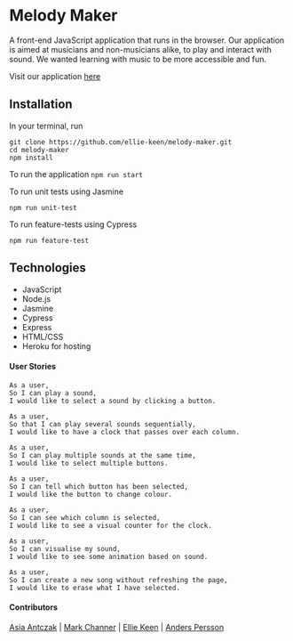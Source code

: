 # Melody Maker

A front-end JavaScript application that runs in the browser. Our application is aimed at musicians and non-musicians alike, to play and interact with sound. We wanted learning with music to be more accessible and fun. 

Visit our application [here](https://melody-maker.herokuapp.com/)

## Installation

In your terminal, run

```
git clone https://github.com/ellie-keen/melody-maker.git
cd melody-maker
npm install
```

To run the application
`npm run start`

To run unit tests using Jasmine

`npm run unit-test`

To run feature-tests using Cypress

`npm run feature-test`

## Technologies

* JavaScript
* Node.js
* Jasmine
* Cypress
* Express
* HTML/CSS
* Heroku for hosting

#### User Stories

```
As a user,
So I can play a sound,
I would like to select a sound by clicking a button.

As a user,
So that I can play several sounds sequentially,
I would like to have a clock that passes over each column.

As a user,
So I can play multiple sounds at the same time,
I would like to select multiple buttons.

As a user,
So I can tell which button has been selected,
I would like the button to change colour.

As a user,
So I can see which column is selected,
I would like to see a visual counter for the clock.

As a user,
So I can visualise my sound,
I would like to see some animation based on sound.

As a user,
So I can create a new song without refreshing the page, 
I would like to erase what I have selected.
```

#### Contributors

[Asia Antczak](https://github.com/asiaantczak) | [Mark Channer](https://github.com/MarkChanner/final-project) | [Ellie Keen](https://github.com/ellie-keen) | [Anders Persson](https://github.com/anderscodes)
